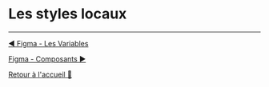 # Les styles locaux

---

[◀️ Figma - Les Variables](./07-figma-variables.md)

[Figma - Composants ▶️]()

[Retour à l'accueil 📍](../README.md)
